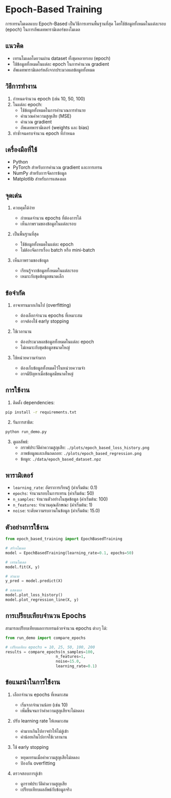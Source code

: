 # Epoch-Based Training

การเทรนโมเดลแบบ Epoch-Based เป็นวิธีการเทรนพื้นฐานที่สุด โดยใช้ข้อมูลทั้งหมดในแต่ละรอบ (epoch) ในการอัพเดทพารามิเตอร์ของโมเดล

## แนวคิด

- เทรนโมเดลโดยวนผ่าน dataset ทั้งชุดหลายรอบ (epoch)
- ใช้ข้อมูลทั้งหมดในแต่ละ epoch ในการคำนวณ gradient
- อัพเดทพารามิเตอร์หลังจากประมวลผลข้อมูลทั้งหมด

## วิธีการทำงาน

1. กำหนดจำนวน epoch (เช่น 10, 50, 100)
2. ในแต่ละ epoch:
   - ใช้ข้อมูลทั้งหมดในการคำนวณการทำนาย
   - คำนวณค่าความสูญเสีย (MSE)
   - คำนวณ gradient
   - อัพเดทพารามิเตอร์ (weights และ bias)
3. ทำซ้ำจนครบจำนวน epoch ที่กำหนด

## เครื่องมือที่ใช้

- Python
- PyTorch สำหรับการคำนวณ gradient และการเทรน
- NumPy สำหรับการจัดการข้อมูล
- Matplotlib สำหรับการแสดงผล

## จุดเด่น

1. ควบคุมได้ง่าย
   - กำหนดจำนวน epochs ที่ต้องการได้
   - เห็นภาพรวมของข้อมูลในแต่ละรอบ

2. เป็นพื้นฐานที่สุด
   - ใช้ข้อมูลทั้งหมดในแต่ละ epoch
   - ไม่ต้องจัดการเรื่อง batch หรือ mini-batch

3. เห็นภาพรวมของข้อมูล
   - เรียนรู้จากข้อมูลทั้งหมดในแต่ละรอบ
   - เหมาะกับชุดข้อมูลขนาดเล็ก

## ข้อจำกัด

1. อาจเทรนมากเกินไป (overfitting)
   - ต้องเลือกจำนวน epochs ที่เหมาะสม
   - อาจต้องใช้ early stopping

2. ใช้เวลานาน
   - ต้องประมวลผลข้อมูลทั้งหมดในแต่ละ epoch
   - ไม่เหมาะกับชุดข้อมูลขนาดใหญ่

3. ใช้หน่วยความจำมาก
   - ต้องเก็บข้อมูลทั้งหมดไว้ในหน่วยความจำ
   - อาจมีปัญหาเมื่อข้อมูลมีขนาดใหญ่

## การใช้งาน

1. ติดตั้ง dependencies:
```bash
pip install -r requirements.txt
```

2. รันการสาธิต:
```bash
python run_demo.py
```

3. ดูผลลัพธ์:
   - กราฟประวัติค่าความสูญเสีย: `./plots/epoch_based_loss_history.png`
   - ภาพข้อมูลและเส้นถดถอย: `./plots/epoch_based_regression.png`
   - ข้อมูล: `./data/epoch_based_dataset.npz`

## พารามิเตอร์

- `learning_rate`: อัตราการเรียนรู้ (ค่าเริ่มต้น: 0.1)
- `epochs`: จำนวนรอบในการเทรน (ค่าเริ่มต้น: 50)
- `n_samples`: จำนวนตัวอย่างในชุดข้อมูล (ค่าเริ่มต้น: 100)
- `n_features`: จำนวนคุณลักษณะ (ค่าเริ่มต้น: 1)
- `noise`: ระดับความรบกวนในข้อมูล (ค่าเริ่มต้น: 15.0)

## ตัวอย่างการใช้งาน

```python
from epoch_based_training import EpochBasedTraining

# สร้างโมเดล
model = EpochBasedTraining(learning_rate=0.1, epochs=50)

# เทรนโมเดล
model.fit(X, y)

# ทำนาย
y_pred = model.predict(X)

# แสดงผล
model.plot_loss_history()
model.plot_regression_line(X, y)
```

## การเปรียบเทียบจำนวน Epochs

สามารถเปรียบเทียบผลการเทรนด้วยจำนวน epochs ต่างๆ ได้:
```python
from run_demo import compare_epochs

# เปรียบเทียบ epochs = 10, 25, 50, 100, 200
results = compare_epochs(n_samples=100, 
                      n_features=1, 
                      noise=15.0, 
                      learning_rate=0.1)
```

## ข้อแนะนำในการใช้งาน

1. เลือกจำนวน epochs ที่เหมาะสม
   - เริ่มจากจำนวนน้อย (เช่น 10)
   - เพิ่มขึ้นจนกว่าค่าความสูญเสียจะไม่ลดลง

2. ปรับ learning rate ให้เหมาะสม
   - ค่ามากเกินไปอาจทำให้ไม่ลู่เข้า
   - ค่าน้อยเกินไปอาจใช้เวลานาน

3. ใช้ early stopping
   - หยุดเทรนเมื่อค่าความสูญเสียไม่ลดลง
   - ป้องกัน overfitting

4. ตรวจสอบการลู่เข้า
   - ดูกราฟประวัติค่าความสูญเสีย
   - เปรียบเทียบผลลัพธ์กับข้อมูลจริง 
